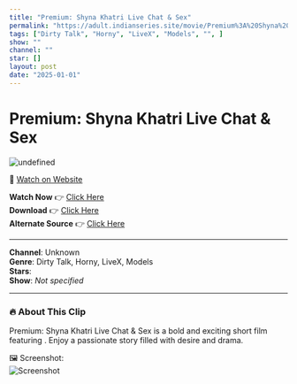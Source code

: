 ```yaml
---
title: "Premium: Shyna Khatri Live Chat & Sex"
permalink: "https://adult.indianseries.site/movie/Premium%3A%20Shyna%20Khatri%20Live%20Chat%20%26%20Sex"
tags: ["Dirty Talk", "Horny", "LiveX", "Models", "", ]
show: ""
channel: ""
star: []
layout: post
date: "2025-01-01"
---
```


# Premium: Shyna Khatri Live Chat & Sex

![undefined](https://desisins.com/wp-content/uploads/2024/08/Shyna-Khatri-Live-Sex-DesiSins.com_cleanup.jpg)

🔗 [Watch on Website](https://adult.indianseries.site/movie/Premium%3A%20Shyna%20Khatri%20Live%20Chat%20%26%20Sex)

**Watch Now** 👉 [Click Here](https://adult.indianseries.site/movie/Premium%3A%20Shyna%20Khatri%20Live%20Chat%20%26%20Sex)  
**Download** 👉 [Click Here](https://adult.indianseries.site/movie/Premium%3A%20Shyna%20Khatri%20Live%20Chat%20%26%20Sex)  
**Alternate Source** 👉 [Click Here](https://adult.indianseries.site/movie/Premium%3A%20Shyna%20Khatri%20Live%20Chat%20%26%20Sex)

---

**Channel**: Unknown  
**Genre**: Dirty Talk, Horny, LiveX, Models  
**Stars**:   
**Show**: *Not specified*

---

### 🔥 About This Clip

Premium: Shyna Khatri Live Chat & Sex is a bold and exciting short film featuring . Enjoy a passionate story filled with desire and drama.
 
🖼️ Screenshot:  
![Screenshot](https://desisins.com/wp-content/uploads/2024/08/Shyna-Khatri-Live-Sex-DesiSins.com_cleanup.jpg)
